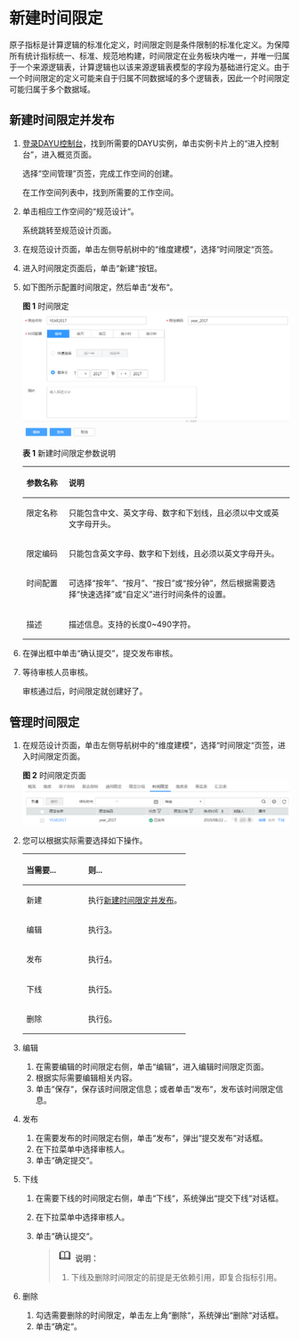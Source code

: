 # 新建时间限定<a name="dayu_01_0614"></a>

原子指标是计算逻辑的标准化定义，时间限定则是条件限制的标准化定义。为保障所有统计指标统一、标准、规范地构建，时间限定在业务板块内唯一，并唯一归属于一个来源逻辑表，计算逻辑也以该来源逻辑表模型的字段为基础进行定义。由于一个时间限定的定义可能来自于归属不同数据域的多个逻辑表，因此一个时间限定可能归属于多个数据域。

## 新建时间限定并发布<a name="zh-cn_topic_0169427442_section12931330310"></a>

1.  [登录DAYU控制台](https://console.huaweicloud.com/dayu/)，找到所需要的DAYU实例，单击实例卡片上的“进入控制台”，进入概览页面。

    选择“空间管理”页签，完成工作空间的创建。

    在工作空间列表中，找到所需要的工作空间。


1.  单击相应工作空间的“规范设计“。

    系统跳转至规范设计页面。


1.  在规范设计页面，单击左侧导航树中的“维度建模“，选择“时间限定“页签。
2.  进入时间限定页面后，单击“新建“按钮。
3.  如下图所示配置时间限定，然后单击“发布“。

    **图 1**  时间限定<a name="zh-cn_topic_0169427442_fig20628429131217"></a>  
    ![](figures/时间限定.png "时间限定")

    **表 1**  新建时间限定参数说明

    <a name="zh-cn_topic_0169427442_table139581417417"></a>
    <table><thead align="left"><tr id="zh-cn_topic_0169427442_row15959741448"><th class="cellrowborder" valign="top" width="15.83%" id="mcps1.2.3.1.1"><p id="zh-cn_topic_0169427442_p195917411646"><a name="zh-cn_topic_0169427442_p195917411646"></a><a name="zh-cn_topic_0169427442_p195917411646"></a>参数名称</p>
    </th>
    <th class="cellrowborder" valign="top" width="84.17%" id="mcps1.2.3.1.2"><p id="zh-cn_topic_0169427442_p109591541941"><a name="zh-cn_topic_0169427442_p109591541941"></a><a name="zh-cn_topic_0169427442_p109591541941"></a>说明</p>
    </th>
    </tr>
    </thead>
    <tbody><tr id="zh-cn_topic_0169427442_row199598415414"><td class="cellrowborder" valign="top" width="15.83%" headers="mcps1.2.3.1.1 "><p id="zh-cn_topic_0169427442_p16959541544"><a name="zh-cn_topic_0169427442_p16959541544"></a><a name="zh-cn_topic_0169427442_p16959541544"></a>限定名称</p>
    </td>
    <td class="cellrowborder" valign="top" width="84.17%" headers="mcps1.2.3.1.2 "><p id="zh-cn_topic_0169427442_p67042514383"><a name="zh-cn_topic_0169427442_p67042514383"></a><a name="zh-cn_topic_0169427442_p67042514383"></a>只能包含中文、英文字母、数字和下划线，且必须以中文或英文字母开头。</p>
    </td>
    </tr>
    <tr id="zh-cn_topic_0169427442_row595920411645"><td class="cellrowborder" valign="top" width="15.83%" headers="mcps1.2.3.1.1 "><p id="zh-cn_topic_0169427442_p1395915416419"><a name="zh-cn_topic_0169427442_p1395915416419"></a><a name="zh-cn_topic_0169427442_p1395915416419"></a>限定编码</p>
    </td>
    <td class="cellrowborder" valign="top" width="84.17%" headers="mcps1.2.3.1.2 "><p id="zh-cn_topic_0169427442_p770413512389"><a name="zh-cn_topic_0169427442_p770413512389"></a><a name="zh-cn_topic_0169427442_p770413512389"></a>只能包含英文字母、数字和下划线，且必须以英文字母开头。</p>
    </td>
    </tr>
    <tr id="zh-cn_topic_0169427442_row395954118414"><td class="cellrowborder" valign="top" width="15.83%" headers="mcps1.2.3.1.1 "><p id="zh-cn_topic_0169427442_p194765401550"><a name="zh-cn_topic_0169427442_p194765401550"></a><a name="zh-cn_topic_0169427442_p194765401550"></a>时间配置</p>
    </td>
    <td class="cellrowborder" valign="top" width="84.17%" headers="mcps1.2.3.1.2 "><p id="zh-cn_topic_0169427442_p24737402055"><a name="zh-cn_topic_0169427442_p24737402055"></a><a name="zh-cn_topic_0169427442_p24737402055"></a>可选择“按年”、“按月”、“按日”或“按分钟”，然后根据需要选择“快速选择”或“自定义”进行时间条件的设置。</p>
    </td>
    </tr>
    <tr id="zh-cn_topic_0169427442_row13960184117419"><td class="cellrowborder" valign="top" width="15.83%" headers="mcps1.2.3.1.1 "><p id="zh-cn_topic_0169427442_p296094119413"><a name="zh-cn_topic_0169427442_p296094119413"></a><a name="zh-cn_topic_0169427442_p296094119413"></a>描述</p>
    </td>
    <td class="cellrowborder" valign="top" width="84.17%" headers="mcps1.2.3.1.2 "><p id="zh-cn_topic_0169427442_p209601741842"><a name="zh-cn_topic_0169427442_p209601741842"></a><a name="zh-cn_topic_0169427442_p209601741842"></a>描述信息。支持的长度0~490字符。</p>
    </td>
    </tr>
    </tbody>
    </table>

4.  在弹出框中单击“确认提交”，提交发布审核。
5.  等待审核人员审核。

    审核通过后，时间限定就创建好了。


## 管理时间限定<a name="zh-cn_topic_0169427442_section9146332479"></a>

1.  在规范设计页面，单击左侧导航树中的“维度建模“，选择“时间限定“页签，进入时间限定页面。

    **图 2**  时间限定页面<a name="zh-cn_topic_0169427442_fig9114323119"></a>  
    ![](figures/时间限定页面.png "时间限定页面")

2.  您可以根据实际需要选择如下操作。

    <a name="zh-cn_topic_0169427442_table4745205417"></a>
    <table><thead align="left"><tr id="zh-cn_topic_0169427442_row167461051211"><th class="cellrowborder" valign="top" width="37.9%" id="mcps1.1.3.1.1"><p id="zh-cn_topic_0169427442_p1074665817"><a name="zh-cn_topic_0169427442_p1074665817"></a><a name="zh-cn_topic_0169427442_p1074665817"></a>当需要...</p>
    </th>
    <th class="cellrowborder" valign="top" width="62.1%" id="mcps1.1.3.1.2"><p id="zh-cn_topic_0169427442_p1974605812"><a name="zh-cn_topic_0169427442_p1974605812"></a><a name="zh-cn_topic_0169427442_p1974605812"></a>则...</p>
    </th>
    </tr>
    </thead>
    <tbody><tr id="zh-cn_topic_0169427442_row1718912178219"><td class="cellrowborder" valign="top" width="37.9%" headers="mcps1.1.3.1.1 "><p id="zh-cn_topic_0169427442_p6190111716219"><a name="zh-cn_topic_0169427442_p6190111716219"></a><a name="zh-cn_topic_0169427442_p6190111716219"></a>新建</p>
    </td>
    <td class="cellrowborder" valign="top" width="62.1%" headers="mcps1.1.3.1.2 "><p id="zh-cn_topic_0169427442_p1719011179218"><a name="zh-cn_topic_0169427442_p1719011179218"></a><a name="zh-cn_topic_0169427442_p1719011179218"></a>执行<a href="#zh-cn_topic_0169427442_section12931330310">新建时间限定并发布</a>。</p>
    </td>
    </tr>
    <tr id="zh-cn_topic_0169427442_row137468516113"><td class="cellrowborder" valign="top" width="37.9%" headers="mcps1.1.3.1.1 "><p id="zh-cn_topic_0169427442_p137461358120"><a name="zh-cn_topic_0169427442_p137461358120"></a><a name="zh-cn_topic_0169427442_p137461358120"></a>编辑</p>
    </td>
    <td class="cellrowborder" valign="top" width="62.1%" headers="mcps1.1.3.1.2 "><p id="zh-cn_topic_0169427442_p107461651412"><a name="zh-cn_topic_0169427442_p107461651412"></a><a name="zh-cn_topic_0169427442_p107461651412"></a>执行<a href="#li367549172317">3</a>。</p>
    </td>
    </tr>
    <tr id="zh-cn_topic_0169427442_row1746651110"><td class="cellrowborder" valign="top" width="37.9%" headers="mcps1.1.3.1.1 "><p id="zh-cn_topic_0169427442_p17468514113"><a name="zh-cn_topic_0169427442_p17468514113"></a><a name="zh-cn_topic_0169427442_p17468514113"></a>发布</p>
    </td>
    <td class="cellrowborder" valign="top" width="62.1%" headers="mcps1.1.3.1.2 "><p id="zh-cn_topic_0169427442_p074645113"><a name="zh-cn_topic_0169427442_p074645113"></a><a name="zh-cn_topic_0169427442_p074645113"></a>执行<a href="#li186715497233">4</a>。</p>
    </td>
    </tr>
    <tr id="zh-cn_topic_0169427442_row195105118312"><td class="cellrowborder" valign="top" width="37.9%" headers="mcps1.1.3.1.1 "><p id="zh-cn_topic_0169427442_p13178108319"><a name="zh-cn_topic_0169427442_p13178108319"></a><a name="zh-cn_topic_0169427442_p13178108319"></a>下线</p>
    </td>
    <td class="cellrowborder" valign="top" width="62.1%" headers="mcps1.1.3.1.2 "><p id="zh-cn_topic_0169427442_p2317210132"><a name="zh-cn_topic_0169427442_p2317210132"></a><a name="zh-cn_topic_0169427442_p2317210132"></a>执行<a href="#li1767449102313">5</a>。</p>
    </td>
    </tr>
    <tr id="zh-cn_topic_0169427442_row9597213538"><td class="cellrowborder" valign="top" width="37.9%" headers="mcps1.1.3.1.1 "><p id="zh-cn_topic_0169427442_p145861712936"><a name="zh-cn_topic_0169427442_p145861712936"></a><a name="zh-cn_topic_0169427442_p145861712936"></a>删除</p>
    </td>
    <td class="cellrowborder" valign="top" width="62.1%" headers="mcps1.1.3.1.2 "><p id="zh-cn_topic_0169427442_p658616128311"><a name="zh-cn_topic_0169427442_p658616128311"></a><a name="zh-cn_topic_0169427442_p658616128311"></a>执行<a href="#li76712493237">6</a>。</p>
    </td>
    </tr>
    </tbody>
    </table>

3.  <a name="li367549172317"></a>编辑
    1.  在需要编辑的时间限定右侧，单击“编辑“，进入编辑时间限定页面。
    2.  根据实际需要编辑相关内容。
    3.  单击“保存“，保存该时间限定信息；或者单击“发布“，发布该时间限定信息。

4.  <a name="li186715497233"></a>发布
    1.  在需要发布的时间限定右侧，单击“发布“，弹出“提交发布“对话框。
    2.  在下拉菜单中选择审核人。
    3.  单击“确定提交“。

5.  <a name="li1767449102313"></a>下线
    1.  在需要下线的时间限定右侧，单击“下线“，系统弹出“提交下线“对话框。
    2.  在下拉菜单中选择审核人。
    3.  单击“确认提交“。

        >![](public_sys-resources/icon-note.gif) **说明：**   
        >1.  下线及删除时间限定的前提是无依赖引用，即复合指标引用。  


6.  <a name="li76712493237"></a>删除
    1.  勾选需要删除的时间限定，单击左上角“删除“，系统弹出“删除“对话框。
    2.  单击“确定“。


